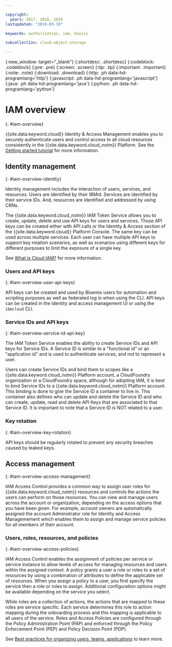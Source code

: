 ```yaml
---

copyright:
  years: 2017, 2018, 2019
lastupdated: "2019-03-19"

keywords: authorization, iam, basics

subcollection: cloud-object-storage

---
```

{:new_window: target="_blank"}
{:shortdesc: .shortdesc}
{:codeblock: .codeblock}
{:pre: .pre}
{:screen: .screen}
{:tip: .tip}
{:important: .important}
{:note: .note}
{:download: .download} 
{:http: .ph data-hd-programlang='http'} 
{:javascript: .ph data-hd-programlang='javascript'} 
{:java: .ph data-hd-programlang='java'} 
{:python: .ph data-hd-programlang='python'}

# IAM overview
{: #iam-overview}

{{site.data.keyword.cloud}} Identity & Access Management enables you to securely authenticate users and control access to all cloud resources consistently in the {{site.data.keyword.cloud_notm}} Platform. See the [Getting started tutorial](/docs/iam?topic=iam-getstarted#getstarted) for more information.

## Identity management
{: #iam-overview-identity}

Identity management includes the interaction of users, services, and resources. Users are identified by their IBMid. Services are identified by their service IDs. And, resources are identified and addressed by using CRNs.

The {{site.data.keyword.cloud_notm}} IAM Token Service allows you to create, update, delete and use API keys for users and services. Those API keys can be created either with API calls or the Identity & Access section of the {{site.data.keyword.cloud}} Platform Console. The same key can be used across multiple services. Each user can have multiple API keys to support key rotation scenarios, as well as scenarios using different keys for different purposes to limit the exposure of a single key.

See [What is Cloud IAM?](/docs/iam?topic=iam-iamoverview#iamoverview) for more information.

### Users and API keys
{: #iam-overview-user-api-keys}

API keys can be created and used by Bluemix users for automation and scripting purposes as well as federated log in when using the CLI. API keys can be created in the Identity and access management UI or using the `ibmcloud` CLI.

### Service IDs and API keys
{: #iam-overview-service-id-api-key}

The IAM Token Service enables the ability to create Service IDs and API keys for Service IDs. A Service ID is similar to a "functional id" or an "application id" and is used to authenticate services, and not to represent a user.

Users can create Service IDs and bind them to scopes like a {{site.data.keyword.cloud_notm}} Platform account, a CloudFoundry organization or a CloudFoundry space, although for adopting IAM, it is best to bind Service IDs to a {{site.data.keyword.cloud_notm}} Platform account. This binding is done to give the Service ID a container to live in. This container also defines who can update and delete the Service ID and who can create, update, read and delete API Keys that are associated to that Service ID. It is important to note that a Service ID is NOT related to a user.

### Key rotation
{: #iam-overview-key-rotation}

API keys should be regularly rotated to prevent any security breaches caused by leaked keys.

## Access management
{: #iam-overview-access-management}

IAM Access Control provides a common way to assign user roles for {{site.data.keyword.cloud_notm}} resources and controls the actions the users can perform on those resources. You can view and manage users across the account or organization, depending on the access options that you have been given. For example, account owners are automatically assigned the account Administrator role for Identity and Access Managemement which enables them to assign and manage service policies for all members of their account.

### Users, roles, resources, and policies
{: #iam-overview-access-policies}

IAM Access Control enables the assignment of policies per service or service instance to allow levels of access for managing resources and users within the assigned context. A policy grants a user a role or roles to a set of resources by using a combination of attributes to define the applicable set of resources. When you assign a policy to a user, you first specify the service then a role or roles to assign. Additional configuration options might be available depending on the service you select.

While roles are a collection of actions, the actions that are mapped to these roles are service specific. Each service determines this role to action mapping during the onboarding process and this mapping is applicable to all users of the service. Roles and Access Policies are configured through the Policy Administration Point (PAP) and enforced through the Policy Enforcement Point (PEP) and Policy Decision Point (PDP).

See [Best practices for organizing users, teams, applications](/docs/tutorials?topic=solution-tutorials-users-teams-applications#best-practices-for-organizing-users-teams-applications) to learn more.
